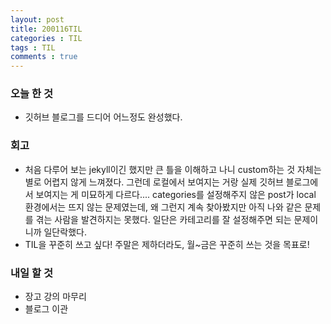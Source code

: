 ```yaml
---
layout: post
title: 200116TIL
categories : TIL
tags : TIL
comments : true
---
```


### 오늘 한 것
- 깃허브 블로그를 드디어 어느정도 완성했다.

### 회고
- 처음 다루어 보는 jekyll이긴 했지만 큰 틀을 이해하고 나니 custom하는 것 자체는 별로 어렵지 않게 느껴졌다. 그런데 로컬에서 보여지는 거랑 실제 깃허브 블로그에서 보여지는 게 미묘하게 다르다.... categories를 설정해주지 않은 post가 local 환경에서는 뜨지 않는 문제였는데, 왜 그런지 계속 찾아봤지만 아직 나와 같은 문제를 겪는 사람을 발견하지는 못했다. 일단은 카테고리를 잘 설정해주면 되는 문제이니까 일단락했다.
- TIL을 꾸준히 쓰고 싶다! 주말은 제하더라도, 월~금은 꾸준히 쓰는 것을 목표로!

### 내일 할 것
- 장고 강의 마무리
- 블로그 이관
